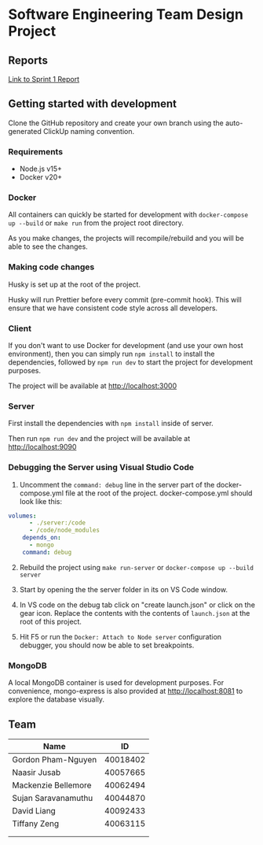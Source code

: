# Software Engineering Team Design Project
## Reports

[Link to Sprint 1 Report](docs/sprint1_report.md)

## Getting started with development

Clone the GitHub repository and create your own branch using the auto-generated ClickUp naming convention.

### Requirements

- Node.js v15+
- Docker v20+

### Docker

All containers can quickly be started for development with `docker-compose up --build` or `make run` from the project root directory.

As you make changes, the projects will recompile/rebuild and you will be able to see the changes.

### Making code changes

Husky is set up at the root of the project.

Husky will run Prettier before every commit (pre-commit hook). This will ensure that we have consistent code style across all developers.

### Client

If you don't want to use Docker for development (and use your own host environment), then you can simply run `npm install` to install the dependencies, followed by `npm run dev` to start the project for development purposes.

The project will be available at <http://localhost:3000>

### Server

First install the dependencies with `npm install` inside of server.

Then run `npm run dev` and the project will be available at <http://localhost:9090>

### Debugging the Server using Visual Studio Code

1. Uncomment the `command: debug` line in the server part of the docker-compose.yml file at the root of the project. docker-compose.yml should look like this:

```yml
volumes:
      - ./server:/code
      - /code/node_modules
    depends_on:
      - mongo
    command: debug
```

2. Rebuild the project using `make run-server` or `docker-compose up --build server`

3. Start by opening the the server folder in its on VS Code window.

4. In VS code on the debug tab click on "create launch.json" or click on the gear icon. Replace the contents with the contents of `launch.json` at the root of this project.

3. Hit F5 or run the `Docker: Attach to Node server` configuration debugger, you should now be able to set breakpoints.

### MongoDB

A local MongoDB container is used for development purposes. For convenience, mongo-express is also provided at <http://localhost:8081> to explore the database visually.

## Team

| Name                | ID       |
| ------------------- | -------- |
| Gordon Pham-Nguyen  | 40018402 |
| Naasir Jusab        | 40057665 |
| Mackenzie Bellemore | 40062494 |
| Sujan Saravanamuthu | 40044870 |
| David Liang         | 40092433 |
| Tiffany Zeng        | 40063115 |
|                     |          |
|                     |          |
